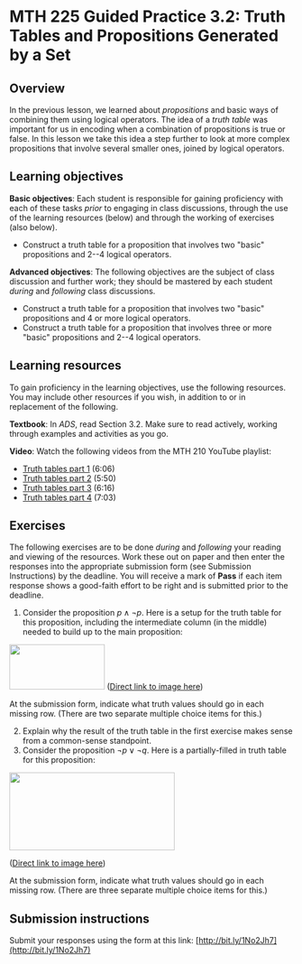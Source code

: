 # MTH 225 Guided Practice 3.2: Truth Tables and Propositions Generated by a Set 

## Overview

In the previous lesson, we learned about _propositions_ and basic ways of combining them using logical operators. The idea of a _truth table_ was important for us in encoding when a combination of propositions is true or false. In this lesson we take this idea a step further to look at more complex propositions that involve several smaller ones, joined by logical operators. 

## Learning objectives

__Basic objectives__: Each student is responsible for gaining proficiency with each of these tasks _prior_ to engaging in class discussions, through the use of the learning resources (below) and through the working of exercises (also below). 

+ Construct a truth table for a proposition that involves two "basic" propositions and 2--4 logical operators. 

__Advanced objectives__: The following objectives are the subject of class discussion and further work; they should be mastered by each student _during_ and _following_ class discussions. 

+ Construct a truth table for a proposition that involves two "basic" propositions and 4 or more logical operators. 
+ Construct a truth table for a proposition that involves three or more "basic" propositions and 2--4 logical operators. 

## Learning resources 

To gain proficiency in the learning objectives, use the following resources. You may include other resources if you wish, in addition to or in replacement of the following. 

__Textbook__: In _ADS_, read Section 3.2. Make sure to read actively, working through examples and activities as you go. 

__Video__: Watch the following videos from the MTH 210 YouTube playlist:

+ [Truth tables part 1](https://youtu.be/d2yksDk4h6s) (6:06)
+ [Truth tables part 2](https://youtu.be/GKRryCRG4Tk) (5:50) 
+ [Truth tables part 3](https://youtu.be/0j0DsAWbP7E) (6:16)
+ [Truth tables part 4](https://youtu.be/_GD25pbPTFs) (7:03) 

## Exercises

The following exercises are to be done _during_ and _following_ your reading and viewing of the resources. Work these out on paper and then enter the responses into the appropriate submission form (see Submission Instructions) by the deadline. You will receive a mark of __Pass__ if each item response shows a good-faith effort to be right and is submitted prior to the deadline. 

1. Consider the proposition $p \wedge \neg p$. Here is a setup for the truth table for this proposition, including the intermediate column (in the middle) needed to build up to the main proposition: 

<a href="http://content.screencast.com/users/talbertr/folders/MTH%20225%20images/media/9b1321ea-f9dc-41f3-9b84-c55527497f8e/2015-09-08_14-35-13.png"><img class="embeddedObject" src="http://content.screencast.com/users/talbertr/folders/MTH%20225%20images/media/9b1321ea-f9dc-41f3-9b84-c55527497f8e/2015-09-08_14-35-13.png" width="169" height="80" border="0" /></a> 
([Direct link to image here](http://www.screencast.com/t/DxnShPv3YX))


<!-- | $p$ | $\neg p$ | $p \wedge \neg p$ |
| ------------- | ------------- | ------ | 
| 1 | 0 |  | 
| 0 | 1 |  | 
 -->
At the submission form, indicate what truth values should go in each missing row. (There are two separate multiple choice items for this.) 

2. Explain why the result of the truth table in the first exercise makes sense from a common-sense standpoint. 
3. Consider the proposition $\neg p \vee \neg q$. Here is a partially-filled in truth table for this proposition: 

<a href="http://content.screencast.com/users/talbertr/folders/MTH%20225%20images/media/ece0f5a4-a0e6-4183-bfeb-494195bfd84e/2015-09-08_14-38-20.png"><img class="embeddedObject" src="http://content.screencast.com/users/talbertr/folders/MTH%20225%20images/media/ece0f5a4-a0e6-4183-bfeb-494195bfd84e/2015-09-08_14-38-20.png" width="293" height="138" border="0" /></a> 

([Direct link to image here](http://www.screencast.com/t/PzAnAbeDMY3))

<!-- | $p$ | $q$ | $\neg p$ | $\neg q$ | $\neg p \vee \neg q$ 
| ------------- | ------------- | ------ | ------ | ------ | 
| 1 | 1 | 0 | 0 | 0 | 
| 1 | 0 |   |   |   | 
| 0 | 1 |   |   |   | 
| 0 | 0 |   |   |   |  -->

At the submission form, indicate what truth values should go in each missing row. (There are three separate multiple choice items for this.) 

## Submission instructions

Submit your responses using the form at this link: [http://bit.ly/1No2Jh7](http://bit.ly/1No2Jh7)
